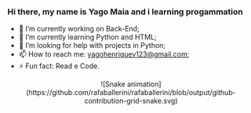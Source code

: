 ### Hi there, my name is Yago Maia and i learning progammation

- 🔭 I’m currently working on Back-End;
- 🌱 I’m currently learning Python and HTML;
- 🤔 I’m looking for help with projects in Python;
- 📫 How to reach me: yagohenriquev123@gmail.com;
- ⚡ Fun fact: Read e Code.

<div align="center">
  ![Snake animation](https://github.com/rafaballerini/rafaballerini/blob/output/github-contribution-grid-snake.svg)
</div>
  
   ##
